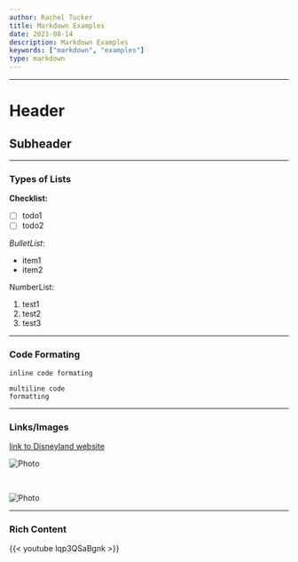 ```yaml
---
author: Rachel Tucker
title: Markdown Examples
date: 2021-08-14
description: Markdown Examples
keywords: ["markdown", "examples"]
type: markdown
---
```


---

# Header # 

## Subheader ##

---

### Types of Lists ###

**Checklist:**
- [ ] todo1
- [ ] todo2

_BulletList_:
- item1
- item2

NumberList:
1. test1
2. test2
3. test3

---

### Code Formating ###

`inline code formating`

```
multiline code
formatting
```

---

### Links/Images ###
[link to Disneyland website](https://disneyland.disney.go.com/)

![Photo](/disneyland-arrive.jpg)

<br/>

![Photo](/disney-world-castle.jpg)

---

### Rich Content ###

{{< youtube lqp3QSaBgnk >}}